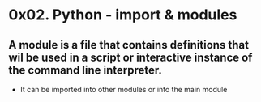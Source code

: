 # 0x02. Python - import & modules
## A module is a file that contains definitions that wil be used in a script or interactive instance of the command line interpreter.
 * It can be imported into other modules or into the main module
 
